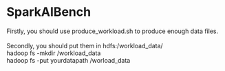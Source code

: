 # SparkAIBench
Firstly, you should use produce_workload.sh to produce enough data files.
<br>
<br>
Secondly, you should put them in hdfs:/workload_data/
<br>
hadoop fs -mkdir /workload_data
<br>
hadoop fs -put yourdatapath /worload_data
